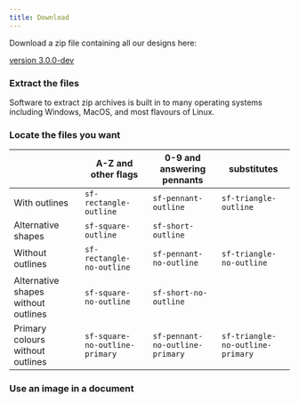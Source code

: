 ```yaml
---
title: Download
---
```


Download a zip file containing all our designs here:

[version 3.0.0-dev](https://github.com/signal-flags/signal-flag-images/archive/v3.0.0-dev.zip)

### Extract the files

Software to extract zip archives is built in to many operating systems including
Windows, MacOS, and most flavours of Linux.

### Locate the files you want

|                                     | A-Z and other flags            | 0-9 and answering pennants      | substitutes                      |
| ----------------------------------- | ------------------------------ | ------------------------------- | -------------------------------- |
| With outlines                       | `sf-rectangle-outline`         | `sf-pennant-outline`            | `sf-triangle-outline`            |
| Alternative shapes                  | `sf-square-outline`            | `sf-short-outline`              |
| Without outlines                    | `sf-rectangle-no-outline`      | `sf-pennant-no-outline`         | `sf-triangle-no-outline`         |
| Alternative shapes without outlines | `sf-square-no-outline`         | `sf-short-no-outline`           |
| Primary colours without outlines    | `sf-square-no-outline-primary` | `sf-pennant-no-outline-primary` | `sf-triangle-no-outline-primary` |

### Use an image in a document
